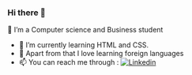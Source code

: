 ### Hi there 👋

<!--
**sowmiyaramanathan/sowmiyaramanathan** is a ✨ _special_ ✨ repository because its `README.md` (this file) appears on your GitHub profile.

Here are some ideas to get you started:

- 🔭 I’m currently working on ...
- 🌱 I’m currently learning ...
- 👯 I’m looking to collaborate on ...
- 🤔 I’m looking for help with ...
- 💬 Ask me about ...
- 📫 How to reach me: ...
- 😄 Pronouns: ...
- ⚡ Fun fact: ...
-->

🔭 I’m a Computer science and Business student
- 🌱 I’m currently learning HTML and CSS.
- :book: Apart from that I love learning foreign languages
- 📫 You can reach me through : [![Linkedin](https://img.shields.io/badge/LinkedIn-0077B5?style=for-the-badge&logo=linkedin&logoColor=white)](https://in.linkedin.com/in/sowmiya-ramanathan)
